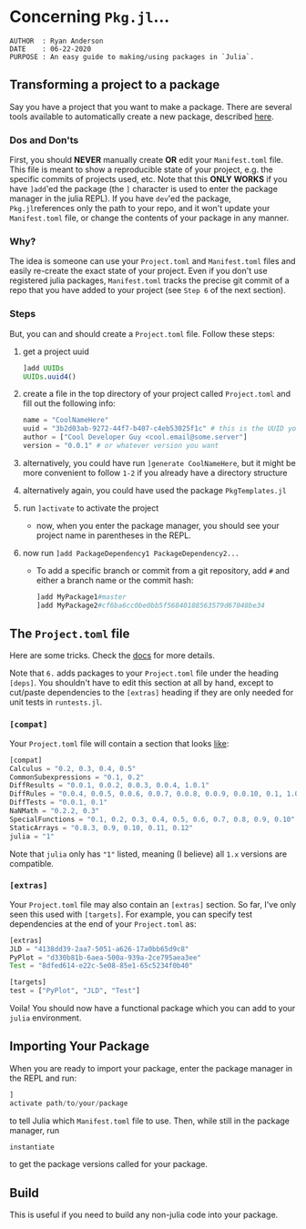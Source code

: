 # Concerning `Pkg.jl`...

```
AUTHOR  : Ryan Anderson
DATE    : 06-22-2020
PURPOSE : An easy guide to making/using packages in `Julia`.
```

## Transforming a project to a package

Say you have a project that you want to make a package. There are several tools available to automatically create a new package, described [here](https://julialang.github.io/Pkg.jl/v1/creating-packages/).


### Dos and Don'ts

First, you should __NEVER__ manually create __OR__ edit your `Manifest.toml` file. This file is meant to show a reproducible state of your project, e.g. the specific commits of projects used, etc. Note that this __ONLY WORKS__ if you have `]add`'ed the package (the `]` character is used to enter the package manager in the julia REPL). If you have `dev`'ed the package, `Pkg.jl`references only the path to your repo, and it won't update your `Manifest.toml` file, or change the contents of your package in any manner.

### Why?

The idea is someone can use your `Project.toml` and `Manifest.toml` files and easily re-create the exact state of your project. Even if you don't use registered julia packages, `Manifest.toml` tracks the precise git commit of a repo that you have added to your project (see `Step 6` of the next section).

### Steps

But, you can and should create a `Project.toml` file. Follow these steps:

1. get a project uuid

    ```julia
    ]add UUIDs
    UUIDs.uuid4()
    ```

2. create a file in the top directory of your project called `Project.toml` and fill out the following info:

    ```julia
    name = "CoolNameHere"
    uuid = "3b2d03ab-9272-44f7-b407-c4eb53025f1c" # this is the UUID you got in step 1
    author = ["Cool Developer Guy <cool.email@some.server"]
    version = "0.0.1" # or whatever version you want 
    ```

3. alternatively, you could have run `]generate CoolNameHere`, but it might be more convenient to follow `1-2` if you already have a directory structure
4. alternatively again, you could have used the package `PkgTemplates.jl`
5. run `]activate` to activate the project

    * now, when you enter the package manager, you should see your project name in parentheses in the REPL.

6. now run `]add PackageDependency1 PackageDependency2...`

    * To add a specific branch or commit from a git repository, add `#` and either a branch name or the commit hash:

        ```julia
        ]add MyPackage1#master
        ]add MyPackage2#cf6ba6cc0be0bb5f56840188563579d67048be34
        ```
    

## The `Project.toml` file

Here are some tricks. Check the [docs](https://julialang.github.io/Pkg.jl/v1/toml-files/) for more details.

Note that `6.` adds packages to your `Project.toml` file under the heading `[deps]`. You shouldn't have to edit this section at all by hand, except to cut/paste dependencies to the `[extras]` heading if they are only needed for unit tests in `runtests.jl`.

### `[compat]`

Your `Project.toml` file will contain a section that looks [like](https://github.com/JuliaDiff/ForwardDiff.jl/blob/master/Project.toml):

```julia
[compat]
Calculus = "0.2, 0.3, 0.4, 0.5"
CommonSubexpressions = "0.1, 0.2"
DiffResults = "0.0.1, 0.0.2, 0.0.3, 0.0.4, 1.0.1"
DiffRules = "0.0.4, 0.0.5, 0.0.6, 0.0.7, 0.0.8, 0.0.9, 0.0.10, 0.1, 1.0"
DiffTests = "0.0.1, 0.1"
NaNMath = "0.2.2, 0.3"
SpecialFunctions = "0.1, 0.2, 0.3, 0.4, 0.5, 0.6, 0.7, 0.8, 0.9, 0.10"
StaticArrays = "0.8.3, 0.9, 0.10, 0.11, 0.12"
julia = "1"
```

Note that `julia` only has `"1"` listed, meaning (I believe) all `1.x` versions are compatible.

### `[extras]`

Your `Project.toml` file may also contain an `[extras]` section. So far, I've only seen this used with `[targets]`. For example, you can specify test dependencies at the end of your `Project.toml` as:

```julia
[extras]
JLD = "4138dd39-2aa7-5051-a626-17a0bb65d9c8"
PyPlot = "d330b81b-6aea-500a-939a-2ce795aea3ee"
Test = "8dfed614-e22c-5e08-85e1-65c5234f0b40"

[targets]
test = ["PyPlot", "JLD", "Test"]
```

Voila! You should now have a functional package which you can add to your `julia` environment.

## Importing Your Package

When you are ready to import your package, enter the package manager in the REPL and run:

```julia
]
activate path/to/your/package
```

to tell Julia which `Manifest.toml` file to use. Then, while still in the package manager, run

```julia
instantiate
```

to get the package versions called for your package.

## Build

This is useful if you need to build any non-julia code into your package.
